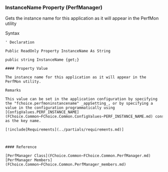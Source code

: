 ﻿### InstanceName Property (PerfManager)

Gets the instance name for this application as it will appear in the PerfMon utility

Syntax

```vbnet
' Declaration

Public ReadOnly Property InstanceName As String

public string InstanceName {get;}

#### Property Value

The instance name for this application as it will appear in the PerfMon utility.

Remarks

This value can be set in the application configuration by specifying the "fchoice.perfmoninstancename" _appSetting_, or by specifying a value in the configuration programmatically using [ConfigValues.PERF_INSTANCE_NAME](FChoice.Common~FChoice.Common.ConfigValues~PERF_INSTANCE_NAME.md) constant as the key name.

[!include[Requirements](../partials/requirements.md)]



#### Reference

[PerfManager Class](FChoice.Common~FChoice.Common.PerfManager.md)  
[PerfManager Members](FChoice.Common~FChoice.Common.PerfManager_members.md)
